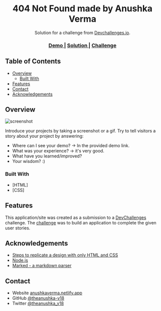 <!-- Please update value in the {}  -->

<h1 align="center">404 Not Found made by Anushka Verma</h1>

<div align="center">
   Solution for a challenge from  <a href="http://devchallenges.io" target="_blank">Devchallenges.io</a>.
</div>

<div align="center">
  <h3>
    <a href="https://404-not-found-anushka-verma.netlify.app/">
      Demo
    </a>
    <span> | </span>
    <a href="https://github.com/theanushka-v18/404-Not-Found">
      Solution
    </a>
    <span> | </span>
    <a href="https://devchallenges.io/challenges/wBunSb7FPrIepJZAg0sY">
      Challenge
    </a>
  </h3>
</div>

<!-- TABLE OF CONTENTS -->

## Table of Contents

- [Overview](#overview)
  - [Built With](#built-with)
- [Features](#features)
- [Contact](#contact)
- [Acknowledgements](#acknowledgements)

<!-- OVERVIEW -->

## Overview

![screenshot](https://prnt.sc/2zf7qxsvfI8M)

Introduce your projects by taking a screenshot or a gif. Try to tell visitors a story about your project by answering:

- Where can I see your demo?
    -> In the provided demo link.
- What was your experience?
    -> it's very good.
- What have you learned/improved?
- Your wisdom? :)

### Built With

<!-- This section should list any major frameworks that you built your project using. Here are a few examples.-->

- [HTML]
- [CSS]

## Features

<!-- List the features of your application or follow the template. Don't share the figma file here :) -->

This application/site was created as a submission to a [DevChallenges](https://devchallenges.io/challenges) challenge. The [challenge](https://devchallenges.io/challenges/wBunSb7FPrIepJZAg0sY) was to build an application to complete the given user stories.


## Acknowledgements

<!-- This section should list any articles or add-ons/plugins that helps you to complete the project. This is optional but it will help you in the future. For exmpale -->

- [Steps to replicate a design with only HTML and CSS](https://devchallenges-blogs.web.app/how-to-replicate-design/)
- [Node.js](https://nodejs.org/)
- [Marked - a markdown parser](https://github.com/chjj/marked)

## Contact

- Website [anushkaverma.netlify.app](https://anushkaverma.netlify.app)
- GitHub [@theanushka-v18](https://{github.com/your-usermame})
- Twitter [@theanushka_v18](https://{twitter.com/your-username})
